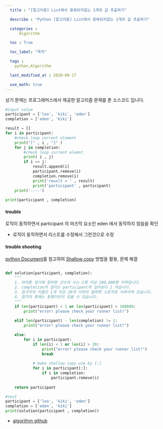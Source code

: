 ```yaml
---
  title : "[알고리즘] List에서 중복되지않는 1개의 값 추출하기"

  describe : "Python [알고리즘] List에서 중복되지않는 1개의 값 추출하기"

  categories : 
      Algorithm

  toc : True

  toc_label: "목차"

  tags : 
    python,Algorithm

  last_modified_at : 2020-09-17

  use_math: true
---
```


상기 문제는 프로그래머스에서 제공한 알고리즘 문제를 푼 소스코드 입니다.

```python
#input value
participant = ['leo', 'kiki', 'eden']
completion = ['eden', 'kiki']

result = []
for i in participant:
    #check loop current element 
    print("[" , i , "]" )
    for j in completion:
        #check loop current elemnt
        print( i , j)
        if i == j:
            result.append(i)
            participant.remove(i)
            completion.remove(i)
            print('reuslt = ' , result)
            print('participant' , participant)
    print('----')
    
print(participant , completion)
```

#### trouble 
로직이 동작하면서 participant 의 마즈막 요소인 eden 에서 동작하지 않음을 확인
* 로직이 동작하면서 리스트를 수정해서 그런것으로 수정

#### trouble shooting

[python Document](https://docs.python.org/ko/3/tutorial/introduction.html)를 참고하여 [Shallow copy](https://docs.python.org/3/library/copy.html#shallow-vs-deep-copy) 방법을 활용, 문제 해결

```python 

def solution(participant, completion):
    """    
    1. 마라톤 경기에 참여한 선수의 수는 1명 이상 100,000명 이하입니다.
    2. completion의 길이는 participant의 길이보다 1 작습니다.
    3. 참가자의 이름은 1개 이상 20개 이하의 알파벳 소문자로 이루어져 있습니다.
    4. 참가자 중에는 동명이인이 있을 수 있습니다.
    """
    if len(participant) < 1 or len(participant) > 100000:
        print("error! please check your runner list!")
    
    elif len(participant) - len(completion) != 1:
        print("error! please check your runner list!")

    else:
        for i in participant:
            if len(i) < 1 or len(i) > 20:
                print("error! please check your runner list!")
                break
            
            # make shallow copy use by [:]
            for i in participant[:]:
                if i in completion:
                    participant.remove(i)
    
    return participant

#test
participant = ['leo', 'kiki', 'eden']
completion = ['eden', 'kiki']
print(solution(participant , completion))


```

* [algorithm github](https://github.com/YangDongJae/Algorithm)
